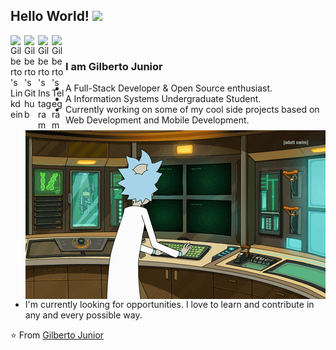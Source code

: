 <!--
**1gjunior/1gjunior** is a ✨ _special_ ✨ repository because its `README.md` (this file) appears on your GitHub profile.

Here are some ideas to get you started:

- 🔭 I’m currently working on ...
- 🌱 I’m currently learning ...
- 👯 I’m looking to collaborate on ...
- 🤔 I’m looking for help with ...
- 💬 Ask me about ...
- 📫 How to reach me: ...
- 😄 Pronouns: ...
- ⚡ Fun fact: ...
-->

## Hello World! <img src="https://raw.githubusercontent.com/iampavangandhi/iampavangandhi/master/gifs/Hi.gif" width="30px"></h2>

<a href="https://www.linkedin.com/in/1gjunior/">
  <img align="left" alt="Gilberto's Linkdein" width="22px" src="https://cdn.jsdelivr.net/npm/simple-icons@v3/icons/linkedin.svg" />
</a>
<a href="https://github.com/1gjunior">
  <img align="left" alt="Gilberto's Github" width="22px" src="https://cdn.jsdelivr.net/npm/simple-icons@v3/icons/github.svg" />
</a>
<a href="https://www.instagram.com/1gjunior/">
  <img align="left" alt="Gilberto's Instagram" width="22px" src="https://cdn.jsdelivr.net/npm/simple-icons@v3/icons/instagram.svg" />
</a>
<a href="https://t.me/gjuniordev">
  <img align="left" alt="Gilberto's Telegram" width="22px" src="https://cdn.jsdelivr.net/npm/simple-icons@v3/icons/telegram.svg" />
</a>

<br />
<img align="right" alt="GIF" src="https://github.com/darshan-jain/darshan-jain/blob/master/rick.gif" />

### I am Gilberto Junior
- A Full-Stack Developer & Open Source enthusiast.
- A Information Systems Undergraduate Student. 
- Currently working on some of my cool side projects based on Web Development and Mobile Development.
- I'm currently looking for opportunities. I love to learn and contribute in any and every possible way.

⭐️ From [Gilberto Junior](https://github.com/1gjunior)
